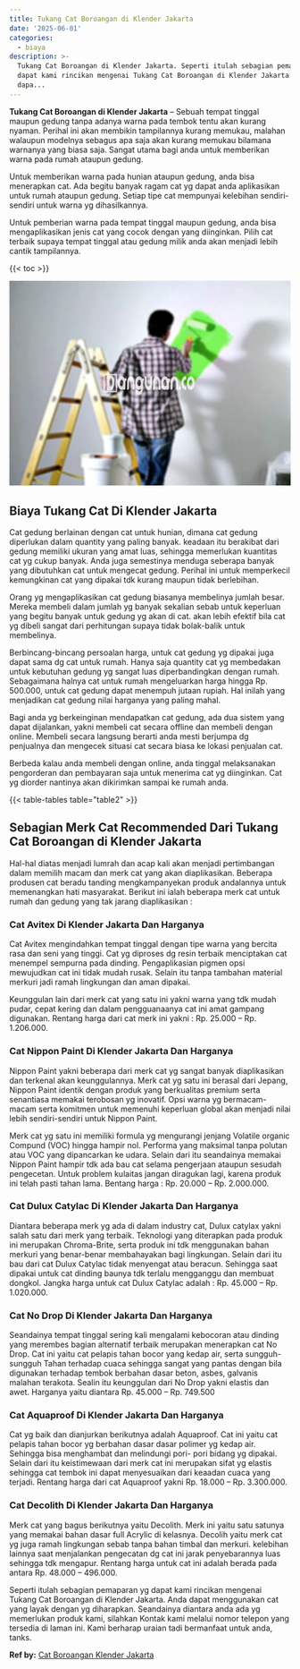 ```yaml
---
title: Tukang Cat Boroangan di Klender Jakarta
date: '2025-06-01'
categories:
  - biaya
description: >-
  Tukang Cat Boroangan di Klender Jakarta. Seperti itulah sebagian pemaparan yg
  dapat kami rincikan mengenai Tukang Cat Boroangan di Klender Jakarta. Anda
  dapa...
---
```


**Tukang Cat Boroangan di Klender Jakarta** – Sebuah tempat tinggal maupun gedung tanpa adanya warna pada tembok tentu akan kurang nyaman. Perihal ini akan membikin tampilannya kurang memukau, malahan walaupun modelnya sebagus apa saja akan kurang memukau bilamana warnanya yang biasa saja. Sangat utama bagi anda untuk memberikan warna pada rumah ataupun gedung.

Untuk memberikan warna pada hunian ataupun gedung, anda bisa menerapkan cat. Ada begitu banyak ragam cat yg dapat anda aplikasikan untuk rumah ataupun gedung. Setiap tipe cat mempunyai kelebihan sendiri-sendiri untuk warna yg dihasilkannya.

Untuk pemberian warna pada tempat tinggal maupun gedung, anda bisa mengaplikasikan jenis cat yang cocok dengan yang diinginkan. Pilih cat terbaik supaya tempat tinggal atau gedung milik anda akan menjadi lebih cantik tampilannya.

{{< toc >}}

![](/images/jasa-cat-murah01.png)

## Biaya Tukang Cat Di Klender Jakarta

Cat gedung berlainan dengan cat untuk hunian, dimana cat gedung diperlukan dalam quantity yang paling banyak. keadaan itu berakibat dari gedung memiliki ukuran yang amat luas, sehingga memerlukan kuantitas cat yg cukup banyak. Anda juga semestinya menduga seberapa banyak yang dibutuhkan cat untuk mengecat gedung. Perihal ini untuk memperkecil kemungkinan cat yang dipakai tdk kurang maupun tidak berlebihan.

Orang yg mengaplikasikan cat gedung biasanya membelinya jumlah besar. Mereka membeli dalam jumlah yg banyak sekalian sebab untuk keperluan yang begitu banyak untuk gedung yg akan di cat. akan lebih efektif bila cat yg dibeli sangat dari perhitungan supaya tidak bolak-balik untuk membelinya.

Berbincang-bincang persoalan harga, untuk cat gedung yg dipakai juga dapat sama dg cat untuk rumah. Hanya saja quantity cat yg membedakan untuk kebutuhan gedung yg sangat luas diperbandingkan dengan rumah. Sebagaimana halnya cat untuk rumah mengeluarkan harga hingga Rp. 500.000, untuk cat gedung dapat menempuh jutaan rupiah. Hal inilah yang menjadikan cat gedung nilai harganya yang paling mahal.

Bagi anda yg berkeinginan mendapatkan cat gedung, ada dua sistem yang dapat dijalankan, yakni membeli cat secara offline dan membeli dengan online. Membeli secara langsung berarti anda mesti berjumpa dg penjualnya dan mengecek situasi cat secara biasa ke lokasi penjualan cat.

Berbeda kalau anda membeli dengan online, anda tinggal melaksanakan pengorderan dan pembayaran saja untuk menerima cat yg diinginkan. Cat yg diorder nantinya akan dikirimkan sampai ke rumah anda.

{{< table-tables table="table2" >}}

## Sebagian Merk Cat Recommended Dari Tukang Cat Boroangan di Klender Jakarta

Hal-hal diatas menjadi lumrah dan acap kali akan menjadi pertimbangan dalam memilih macam dan merk cat yang akan diaplikasikan. Beberapa produsen cat beradu tanding mengkampanyekan produk andalannya untuk memenangkan hati masyarakat. Berikut ini ialah beberapa merk cat untuk rumah dan gedung yang tak jarang diaplikasikan :

### Cat Avitex Di Klender Jakarta Dan Harganya

Cat Avitex mengindahkan tempat tinggal dengan tipe warna yang bercita rasa dan seni yang tinggi. Cat yg diproses dg resin terbaik menciptakan cat menempel sempurna pada dinding. Pengaplikasian pigmen opsi mewujudkan cat ini tidak mudah rusak. Selain itu tanpa tambahan material merkuri jadi ramah lingkungan dan aman dipakai.

Keunggulan lain dari merk cat yang satu ini yakni warna yang tdk mudah pudar, cepat kering dan dalam pengguanaanya cat ini amat gampang digunakan. Rentang harga dari cat merk ini yakni : Rp. 25.000 – Rp. 1.206.000.

### Cat Nippon Paint Di Klender Jakarta Dan Harganya

Nippon Paint yakni beberapa dari merk cat yg sangat banyak diaplikasikan dan terkenal akan keunggulannya. Merk cat yg satu ini berasal dari Jepang, Nippon Paint identik dengan produk yang berkualitas premium serta senantiasa memakai terobosan yg inovatif. Opsi warna yg bermacam-macam serta komitmen untuk memenuhi keperluan global akan menjadi nilai lebih sendiri-sendiri untuk Nippon Paint.

Merk cat yg satu ini memiliki formula yg mengurangi jenjang Volatile organic Compund (VOC) hingga hampir nol. Performa yang maksimal tanpa polutan atau VOC yang dipancarkan ke udara. Selain dari itu seandainya memakai Nippon Paint hampir tdk ada bau cat selama pengerjaan ataupun sesudah pengecetan. Untuk problem kulaitas jangan diragukan lagi, karena produk ini telah pasti tahan lama. Bentang harga : Rp. 20.000 – Rp. 2.000.000.

### Cat Dulux Catylac Di Klender Jakarta Dan Harganya

Diantara beberapa merk yg ada di dalam industry cat, Dulux catylax yakni salah satu dari merk yang terbaik. Teknologi yang diterapkan pada produk ini merupakan Chroma-Brite, serta produk ini tdk menggunakan bahan merkuri yang benar-benar membahayakan bagi lingkungan. Selain dari itu bau dari cat Dulux Catylac tidak menyengat atau beracun. Sehingga saat dipakai untuk cat dinding baunya tdk terlalu mengganggu dan membuat dongkol. Jangka harga untuk cat Dulux Catylac adalah : Rp. 45.000 – Rp. 1.020.000.

### Cat No Drop Di Klender Jakarta Dan Harganya

Seandainya tempat tinggal sering kali mengalami kebocoran atau dinding yang merembes bagian alternatif terbaik merupakan menerapkan cat No Drop. Cat ini yaitu cat pelapis tahan bocor yang kedap air, serta sungguh-sungguh Tahan terhadap cuaca sehingga sangat yang pantas dengan bila digunakan terhadap tembok berbahan dasar beton, asbes, galvanis malahan terakota. Sealin itu keunggulan dari No Drop yakni elastis dan awet. Harganya yaitu diantara Rp. 45.000 – Rp. 749.500

### Cat Aquaproof Di Klender Jakarta Dan Harganya

Cat yg baik dan dianjurkan berikutnya adalah Aquaproof. Cat ini yaitu cat pelapis tahan bocor yg berbahan dasar dasar polimer yg kedap air. Sehingga bisa menghambat dan melindungi pori- pori bidang yg dipakai. Selain dari itu keistimewaan dari merk cat ini merupakan sifat yg elastis sehingga cat tembok ini dapat menyesuaikan dari keaadan cuaca yang terjadi. Rentang harga dari cat Aquaproof yakni Rp. 18.000 – Rp. 3.300.000.

### Cat Decolith Di Klender Jakarta Dan Harganya

Merk cat yang bagus berikutnya yaitu Decolith. Merk ini yaitu satu satunya yang memakai bahan dasar full Acrylic di kelasnya. Decolih yaitu merk cat yg juga ramah lingkungan sebab tanpa bahan timbal dan merkuri. kelebihan lainnya saat menjalankan pengecatan dg cat ini jarak penyebarannya luas sehingga tdk mengapur. Rentang harga untuk cat ini adalah berada pada antara Rp. 48.000 – 496.000.

Seperti itulah sebagian pemaparan yg dapat kami rincikan mengenai Tukang Cat Boroangan di Klender Jakarta. Anda dapat menggunakan cat yang layak dengan yg diharapkan. Seandainya diantara anda ada yg memerlukan produk kami, silahkan Kontak kami melalui nomor telepon yang tersedia di laman ini. Kami berharap uraian tadi bermanfaat untuk anda, tanks.

**Ref by:** [Cat Boroangan Klender Jakarta](https://id.wikipedia.org/wiki/Cat)
